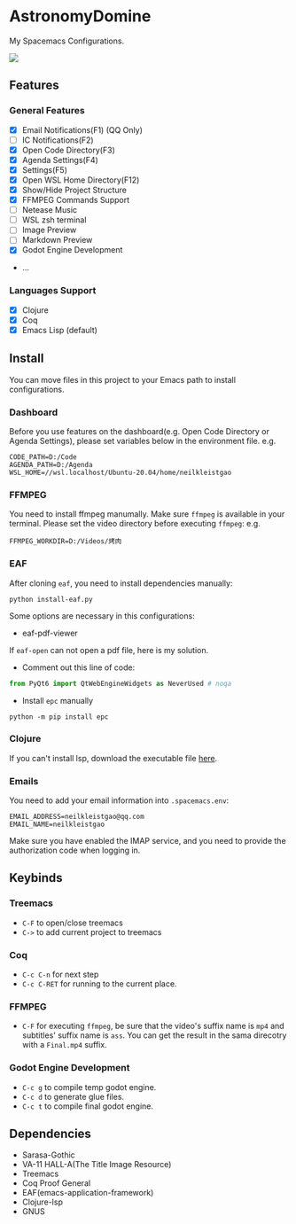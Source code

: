 # AstronomyDomine
My Spacemacs Configurations.

![](https://s2.loli.net/2022/12/05/Sfw68l1qRWKyOG3.png)

## Features
### General Features
- [x] Email Notifications(F1) (QQ Only)
- [ ] IC Notifications(F2)
- [x] Open Code Directory(F3)
- [x] Agenda Settings(F4)
- [x] Settings(F5)
- [x] Open WSL Home Directory(F12)
- [x] Show/Hide Project Structure
- [x] FFMPEG Commands Support
- [ ] Netease Music
- [ ] WSL zsh terminal
- [ ] Image Preview
- [ ] Markdown Preview
- [x] Godot Engine Development
- ...

### Languages Support
- [x] Clojure
- [x] Coq
- [x] Emacs Lisp (default)

## Install
You can move files in this project to your Emacs path to install configurations.

### Dashboard
Before you use features on the dashboard(e.g. Open Code Directory or Agenda Settings), please set variables below in the environment file.
e.g.
```
CODE_PATH=D:/Code
AGENDA_PATH=D:/Agenda
WSL_HOME=//wsl.localhost/Ubuntu-20.04/home/neilkleistgao
```

### FFMPEG
You need to install ffmpeg manumally. Make sure `ffmpeg` is available in your terminal. Please set the video directory before executing `ffmpeg`:
e.g.
```
FFMPEG_WORKDIR=D:/Videos/烤肉
```

### EAF
After cloning `eaf`, you need to install dependencies manually:
```shell
python install-eaf.py
```

Some options are necessary in this configurations:
- eaf-pdf-viewer

If `eaf-open` can not open a pdf file, here is my solution.
- Comment out this line of code:
```python
from PyQt6 import QtWebEngineWidgets as NeverUsed # noqa
```
- Install `epc` manually
```shell
python -m pip install epc
```

### Clojure
If you can't install lsp, download the executable file [here](https://github.com/clojure-lsp/clojure-lsp).

### Emails
You need to add your email information into `.spacemacs.env`:
```
EMAIL_ADDRESS=neilkleistgao@qq.com
EMAIL_NAME=neilkleistgao
```

Make sure you have enabled the IMAP service, and you need to provide the authorization code when logging in.

## Keybinds
### Treemacs
- `C-F` to open/close treemacs
- `C->` to add current project to treemacs

### Coq
- `C-c C-n` for next step
- `C-c C-RET` for running to the current place.

### FFMPEG
- `C-F` for executing `ffmpeg`, be sure that the video's suffix name is `mp4` and subtitles' suffix name is `ass`. You can get the result in the sama direcotry with a `Final.mp4` suffix.

### Godot Engine Development
- `C-c g` to compile temp godot engine.
- `C-c d` to generate glue files.
- `C-c t` to compile final godot engine.

## Dependencies
- Sarasa-Gothic
- VA-11 HALL-A(The Title Image Resource)
- Treemacs
- Coq Proof General
- EAF(emacs-application-framework)
- Clojure-lsp
- GNUS
